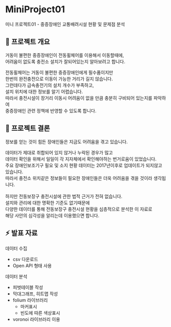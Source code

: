 # MiniProject01
미니 프로젝트01 - 중증장애인 교통배려시설 현황 및 문제점 분석



📰 프로젝트 개요<br/>
---
거동이 불편한 중증장애인이 전동휠체어를 이용해서 이동할때에,<br/>
어려움이 없도록 충전소 설치가 잘되어있는지 알아보려고 합니다.<br/>

전동휠체어는 거동이 불편한 중증장애인에게 필수품이지만<br/>
한번의 완전충전으로 이동이 가능한 거리가 길지 않습니다.<br/>
그런데다가 급속충전기의 설치 개수가 부족하고, <br/>
설치 위치에 대한 정보를 알기 어렵습니다.<br/>
따라서 충전시설이 장거리 이동시 어려움이 없을 만큼 충분히 구비되어 있는지를 파악하여 <br/>
중증장애인 관련 정책에 반영할 수 있도록 합니다.<br/>



💬 프로젝트 결론<br/>
---
정보를 얻는 것이 힘든 장애인들은 지금도 어려움을 겪고 있습니다.<br/>

데이터가 제대로 취합되어 있지 않거나 누락된 경우가 많고 <br/>
데이터 확인을 위해서 일일이 각 지자체에서 확인해야하는 번거로움이 있었습니다.<br/>
주요 장애인보조기구 필요 및 소지 현황 데이터는 2017년이후로 업데이트가 되지않고 있습니다.<br/>
따라서 충전소 위치같은 정보들이 필요한 장애인들은 더욱 어려움을 겪을 것이라 생각됩니다.<br/>
<br/>
하지만 전동보장구 충전시설에 관한 법적 근거가 전혀 없습니다.<br/>
설치와 관리에 대한 명확한 기준도 없기때문에 <br/>
다양한 데이터를 통해 전동보장구 충전시설 현황을 심층적으로 분석한 이 자료로 <br/>
해당 사안의 심각성을 알리는데 이용했으면 합니다.<br/>



⚡ 발표 자료<br/>
---
데이터 수집
  - csv 다운로드
  - Open API 형태 사용




데이터 분석
  - 피벗테이블 작성
  - 막대그래프, 히트맵 작성
  - folium 라이브러리
    - 마커표시
    - 빈도에 따른 색상표시
  - voronoi 라이브러리 이용
